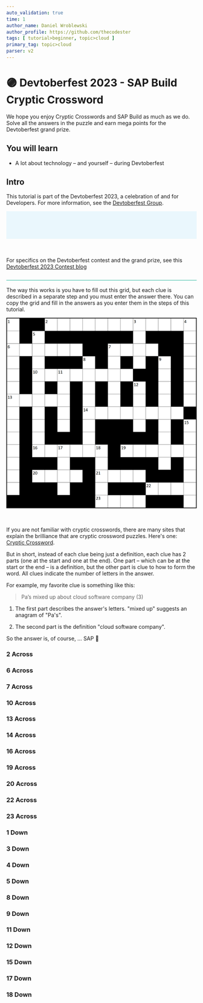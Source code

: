 ```yaml
---
auto_validation: true
time: 1
author_name: Daniel Wroblewski
author_profile: https://github.com/thecodester
tags: [ tutorial>beginner, topic>cloud ]
primary_tag: topic>cloud
parser: v2
---
```


# 🟣 Devtoberfest 2023 - SAP Build Cryptic Crossword
<!-- description --> We hope you enjoy Cryptic Crosswords and SAP Build as much as we do. Solve all the answers in the puzzle and earn mega points for the Devtoberfest grand prize.
 
## You will learn
- A lot about technology – and yourself – during Devtoberfest

## Intro
This tutorial is part of the Devtoberfest 2023, a celebration of and for Developers. For more information, see the [Devtoberfest Group](https://groups.community.sap.com/t5/devtoberfest/gh-p/Devtoberfest).

![Devtoberfest](devtoberfest-banner.gif)

&nbsp;

For specifics on the Devtoberfest contest and the grand prize, see this [Devtoberfest 2023 Contest blog](https://groups.community.sap.com/t5/devtoberfest-blog-posts/devtoberfest-2023-contest/ba-p/9357)

![Divider](divider.jpg)

The way this works is you have to fill out this grid, but each clue is described in a separate step and you must enter the answer there. You can copy the grid and fill in the answers as you enter them in the steps of this tutorial.

![Grid](Grid.png)

&nbsp;

If you are not familiar with cryptic crosswords, there are many sites that explain the brilliance that are cryptic crossword puzzles. Here's one: [Cryptic Crossword](http://www.sarahlolley.com/intro-to-cryptic-crosswords.html).

But in short, instead of each clue being just a definition, each clue has 2 parts (one at the start and one at the end). One part – which can be at the start or the end – is a definition, but the other part is clue to how to form the word. All clues indicate the number of letters in the answer.

For example, my favorite clue is something like this:

>Pa’s mixed up about cloud software company (3)

1. The first part describes the answer's letters. "mixed up" suggests an anagram of "Pa's".

2. The second part is the definition "cloud software company".

So the answer is, of course,  ... SAP 🥳 

### 2 Across

### 6 Across

### 7 Across

### 10 Across

### 13 Across

### 14 Across

### 16 Across

### 19 Across

### 20 Across

### 22 Across

### 23 Across


### 1 Down

### 3 Down

### 4 Down

### 5 Down

### 8 Down

### 9 Down

### 11 Down

### 12 Down

### 15 Down

### 17 Down

### 18 Down



